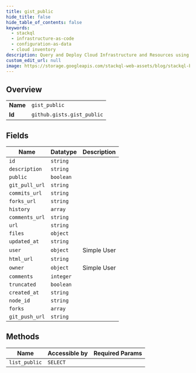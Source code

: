 ```yaml
---
title: gist_public
hide_title: false
hide_table_of_contents: false
keywords:
  - stackql
  - infrastructure-as-code
  - configuration-as-data
  - cloud inventory
description: Query and Deploy Cloud Infrastructure and Resources using SQL
custom_edit_url: null
image: https://storage.googleapis.com/stackql-web-assets/blog/stackql-blog-post-featured-image.png
---
```

  
    

## Overview
<table><tbody>
<tr><td><b>Name</b></td><td><code>gist_public</code></td></tr>
<tr><td><b>Id</b></td><td><code>github.gists.gist_public</code></td></tr>
</tbody></table>

## Fields
| Name | Datatype | Description |
| ---- | -------- | ----------- |
| `id` | `string` |  |
| `description` | `string` |  |
| `public` | `boolean` |  |
| `git_pull_url` | `string` |  |
| `commits_url` | `string` |  |
| `forks_url` | `string` |  |
| `history` | `array` |  |
| `comments_url` | `string` |  |
| `url` | `string` |  |
| `files` | `object` |  |
| `updated_at` | `string` |  |
| `user` | `object` | Simple User |
| `html_url` | `string` |  |
| `owner` | `object` | Simple User |
| `comments` | `integer` |  |
| `truncated` | `boolean` |  |
| `created_at` | `string` |  |
| `node_id` | `string` |  |
| `forks` | `array` |  |
| `git_push_url` | `string` |  |
## Methods
| Name | Accessible by | Required Params |
| ---- | ------------- | --------------- |
| `list_public` | `SELECT` |  |
